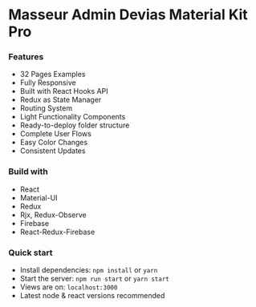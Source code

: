 # Masseur Admin Devias Material Kit Pro

### Features

- 32 Pages Examples
- Fully Responsive
- Built with React Hooks API
- Redux as State Manager
- Routing System
- Light Functionality Components
- Ready-to-deploy folder structure
- Complete User Flows
- Easy Color Changes
- Consistent Updates

### Build with

- React
- Material-UI
- Redux
- Rjx, Redux-Observe
- Firebase
- React-Redux-Firebase

### Quick start

- Install dependencies: `npm install` or `yarn`
- Start the server: `npm run start` or `yarn start`
- Views are on: `localhost:3000`
- Latest node & react versions recommended
